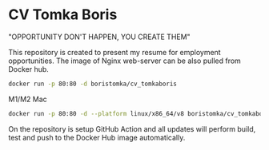 # CV Tomka Boris
"OPPORTUNITY DON'T HAPPEN, YOU CREATE THEM"

This repository is created to present my resume for employment opportunities. 
The image of Nginx web-server can be also pulled from Docker hub.

```bash
docker run -p 80:80 -d boristomka/cv_tomkaboris
```

M1/M2 Mac
```bash
docker run -p 80:80 -d --platform linux/x86_64/v8 boristomka/cv_tomkaboris
```

On the repository is setup GitHub Action and all updates will perform build, test and push to the Docker Hub image automatically.
